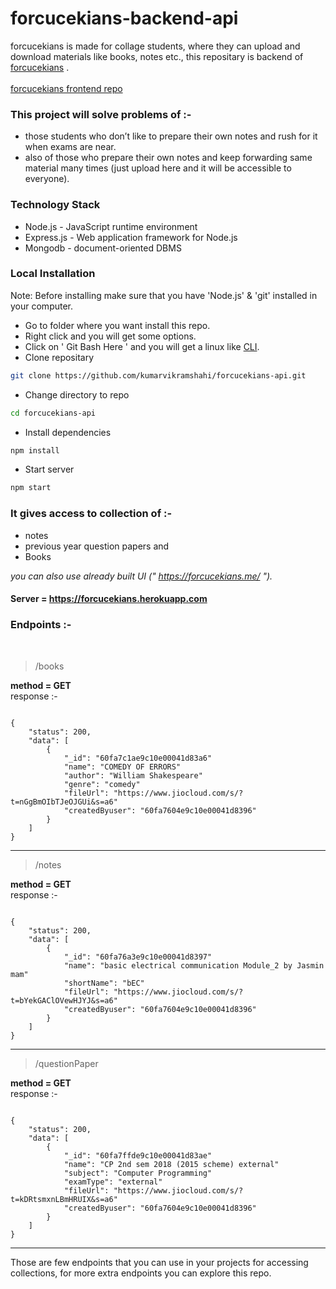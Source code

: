 # forcucekians-backend-api
forcucekians is made for collage students, where they can upload and download materials like books, notes etc., this repositary is backend of [forcucekians]( https://forcucekians.me/ ) .
<br/><br/>
[forcucekians frontend repo]( https://github.com/kumarvikramshahi/forcucekians-frontend )

### This project will solve problems of :-
* those students who don’t like to prepare their own notes and rush for it when exams are near.
* also of those who prepare their own notes and keep forwarding same material many times (just upload here and it will be accessible to everyone).

### Technology Stack
* Node.js - JavaScript runtime environment
* Express.js - Web application framework for Node.js
* Mongodb - document-oriented DBMS

### Local Installation
Note: Before installing make sure that you have 'Node.js' & 'git' installed in your computer.
* Go to folder where you want install this repo.
* Right click and you will get some options.
* Click on ' Git Bash Here ' and you will get a linux like [CLI](https://en.wikipedia.org/wiki/Command-line_interface).
* Clone repositary

```bash
git clone https://github.com/kumarvikramshahi/forcucekians-api.git
```
* Change directory to repo

```bash
cd forcucekians-api
```
* Install dependencies

```bash
npm install
```
* Start server

```bash
npm start
```

### It gives access to collection of :-
* notes 
* previous year question papers and
* Books

*you can also use already built UI (" https://forcucekians.me/ ").*

#### Server = https://forcucekians.herokuapp.com
### Endpoints :-
<br/>

> /books

**method = GET**
<br/>
response :-

```

{
    "status": 200,
    "data": [
        {
            "_id": "60fa7c1ae9c10e00041d83a6" 
            "name": "COMEDY OF ERRORS" 
            "author": "William Shakespeare" 
            "genre": "comedy" 
            "fileUrl": "https://www.jiocloud.com/s/?t=nGgBmOIbTJeOJGUi&s=a6" 
            "createdByuser": "60fa7604e9c10e00041d8396" 
        }
    ]
}

```
<hr/>

> /notes

**method = GET**
<br/>
response :-

```

{
    "status": 200,
    "data": [
        {
            "_id": "60fa76a3e9c10e00041d8397"
            "name": "basic electrical communication Module_2 by Jasmin mam"
            "shortName": "bEC"
            "fileUrl": "https://www.jiocloud.com/s/?t=bYekGAClOVewHJYJ&s=a6"
            "createdByuser": "60fa7604e9c10e00041d8396"
        }
    ]
}

```
<hr/>

> /questionPaper

**method = GET**
<br/>
response :-

```

{
    "status": 200,
    "data": [
        {
            "_id": "60fa7ffde9c10e00041d83ae"
            "name": "CP 2nd sem 2018 (2015 scheme) external"
            "subject": "Computer Programming"
            "examType": "external"
            "fileUrl": "https://www.jiocloud.com/s/?t=kDRtsmxnLBmHRUIX&s=a6"
            "createdByuser": "60fa7604e9c10e00041d8396"
        }
    ]
}

```
<hr/>

Those are few endpoints that you can use in your projects for accessing collections, for more extra endpoints you can explore this repo.
